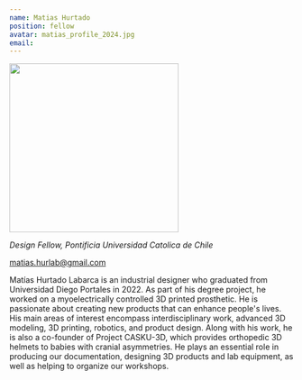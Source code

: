 ```yaml
---
name: Matias Hurtado
position: fellow
avatar: matias_profile_2024.jpg
email: 
---
```


<img width="300" src="{{site.baseurl}}/images/people/{{page.avatar}}" data-action="zoom">

_Design Fellow, Pontificia Universidad Catolica de Chile_<br>

<i class="fa fa-envelope-o"></i> matias.hurlab@gmail.com

Matías Hurtado Labarca is an industrial designer who graduated from Universidad Diego Portales in 2022. As part of his degree project, he worked on a myoelectrically controlled 3D printed prosthetic. He is passionate about creating new products that can enhance people's lives. His main areas of interest encompass interdisciplinary work, advanced 3D modeling, 3D printing, robotics, and product design.
Along with his work, he is also a co-founder of Project CASKU-3D, which provides orthopedic 3D helmets to babies with cranial asymmetries.
He plays an essential role in producing our documentation, designing 3D products and lab equipment, as well as helping to organize our workshops.